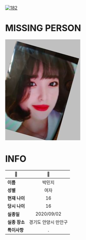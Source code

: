 [![182](https://img.shields.io/badge/%EC%8B%A4%EC%A2%85%EC%8B%A0%EA%B3%A0%EB%8A%94%20%EA%B5%AD%EB%B2%88%EC%97%86%EC%9D%B4-182-blue)](http://safe182.go.kr/index.do)

# MISSING PERSON

<img src="./missing_person.jpg">

# INFO

|🔑|💎|
|--|:--:|
|**이름**|박민지|
|**성별**|여자|
|**현재 나이**|16|
|**당시 나이**|16|
|**실종일**|2020/09/02|
|**실종 장소**|경기도 안양시 만안구 |
|**특이사항**|.|
